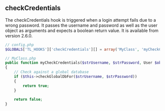 checkCredentials
----------------

The checkCredentials hook is triggered when a login attempt fails due to a wrong password. It passes the username and password as well as the user object as arguments and expects a boolean return value. It is available from version 2.6.0.

```php
// config.php
$GLOBALS['TL_HOOKS']['checkCredentials'][] = array('MyClass', 'myCheckCredentials');

// MyClass.php
public function myCheckCredentials($strUsername, $strPassword, User $objUser)
{
    // Check against a global database
    if ($this->checkGlobalDbFor($strUsername, $strPassword))
    {
        return true;
    }
 
    return false;
}
``` 
